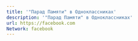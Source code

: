 ```yaml
---
title: '"Парад Памяти" в Одноклассниках'
description: '"Парад Памяти" в Одноклассниках'
url: https://facebook.com
Network: facebook
---
```

